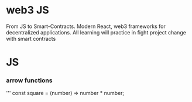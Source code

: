 # web3 JS

From JS to Smart-Contracts. Modern React, web3 frameworks for decentralized applications. All learning will practice in fight project change with smart contracts

# JS

### arrow functions

'''
const square = (number) => number * number;
